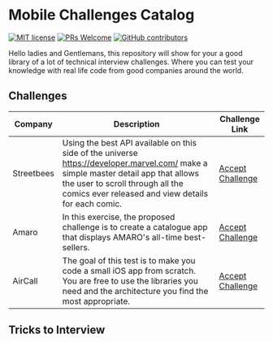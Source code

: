 # Mobile Challenges Catalog

[![MIT license](https://img.shields.io/badge/License-MIT-blue.svg)](https://lbesson.mit-license.org/) [![PRs Welcome](https://img.shields.io/badge/PRs-welcome-brightgreen.svg?style=flat-square)](http://makeapullrequest.com) [![GitHub contributors](https://img.shields.io/github/contributors/Naereen/StrapDown.js.svg)](https://GitHub.com/Naereen/StrapDown.js/graphs/contributors/)


Hello ladies and Gentlemans, this repository will show for your a good library of a lot of technical interview challenges. Where you can test your knowledge with real life code from good companies around the world.
 
## Challenges

|    Company    | Description | Challenge Link |
| ------------- | ----------- |  ------------- |
| Streetbees    | Using the best API available on this side of the universe https://developer.marvel.com/ make a simple master detail app that allows the user to scroll through all the comics ever released and view details for each comic. |  [Accept Challenge](https://github.com/Streetbees/ios-developer-challenge)  |
| Amaro  | In this exercise, the proposed challenge is to create a catalogue app that displays AMARO's all-time best-sellers.  | [Accept Challenge](https://github.com/amarofashion/mobile-ios-challenge) |
| AirCall | The goal of this test is to make you code a small iOS app from scratch. You are free to use the libraries you need and the architecture you find the most appropriate. | [Accept Challenge](https://github.com/aircall/ios-test) |

## Tricks to Interview

